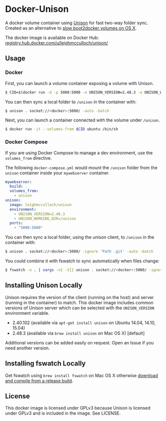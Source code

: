 # Docker-Unison
A docker volume container using [Unison](http://www.cis.upenn.edu/~bcpierce/unison/) for fast two-way folder sync. Created as an alternative to [slow boot2docker volumes on OS X](https://github.com/boot2docker/boot2docker/issues/593).

The docker image is available on Docker Hub: 
[registry.hub.docker.com/u/leighmcculloch/unison/](https://registry.hub.docker.com/u/leighmcculloch/unison/)

## Usage

### Docker

First, you can launch a volume container exposing a volume with Unison.

```bash
$ CID=$(docker run -d -p 5000:5000 -e UNISON_VERSION=2.48.3 -e UNISON_WORKING_DIR=/unison leighmcculloch/unison)
```

You can then sync a local folder to `/unison` in the container with:

```bash
$ unison . socket://<docker>:5000/ -auto -batch
```

Next, you can launch a container connected with the volume under `/unison`.

```bash
$ docker run -it --volumes-from $CID ubuntu /bin/sh
```

### Docker Compose

If you are using Docker Compose to manage a dev environment, use the `volumes_from` directive.

The following `docker-compose.yml` would mount the `/unison` folder from the `unison` container inside your `mywebserver` container.

```yaml
mywebserver:  
  build: .  
  volumes_from:  
    - unison  
unison:  
  image: leighmcculloch/unison  
  environment:  
    - UNISON_VERSION=2.48.3  
    - UNISON_WORKING_DIR=/unison  
  ports:  
    - "5000:5000"
```

You can then sync a local folder, using the unison client, to `/unison` in the container with:

```bash
$ unison . socket://<docker>:5000/ -ignore 'Path .git' -auto -batch
```

You could combine it with fswatch to sync automatically when files change:

```bash
$ fswatch -o . | xargs -n1 -I{} unison . socket://<docker>:5000/ -ignore 'Path .git' -auto -batch
```

## Installing Unison Locally
Unison requires the version of the client (running on the host) and server (running in the container) to match. This docker image includes common versions of Unison server which can be selected with the `UNISON_VERSION` environment variable.

* 2.40.102 (available via `apt-get install unison` on Ubuntu 14.04, 14.10, 15.04)
* 2.48.3 (available via `brew install unison` on Mac OS X) [default]

Additional versions can be added easily on request. Open an Issue if you need another version.

## Installing fswatch Locally
Get fswatch using `brew install fswatch` on Mac OS X otherwise [download and compile from a release build](http://emcrisostomo.github.io/fswatch/).

## License
This docker image is licensed under GPLv3 because Unison is licensed under GPLv3 and is included in the image. See LICENSE.
